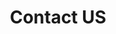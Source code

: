 ---
title: "Contact US"
draft: false
# page title background image
bg_image: "images/backgrounds/contact-page.jpg"
# meta description
description : "this is meta description"

##################### call to action ########################################
cta:
  enable : true
  title : "How to Scale Your Digital Marketing Campaign Optimization Without Losing Control"
---